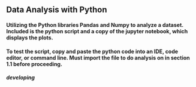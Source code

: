 ## Data Analysis with Python

#### Utilizing the Python libraries Pandas and Numpy to analyze a dataset. Included is the python script and a copy of the jupyter notebook, which displays the plots.
#### To test the script, copy and paste the python code into an IDE, code editor, or command line. Must import the file to do analysis on in section 1.1 before proceeding. 

##### developing
